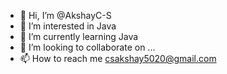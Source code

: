 - 👋 Hi, I’m @AkshayC-S
- 👀 I’m interested in Java
- 🌱 I’m currently learning Java 
- 💞️ I’m looking to collaborate on ...
- 📫 How to reach me csakshay5020@gmail.com

<!---
AkshayC-S/AkshayC-S is a ✨ special ✨ repository because its `README.md` (this file) appears on your GitHub profile.
You can click the Preview link to take a look at your changes.
--->
